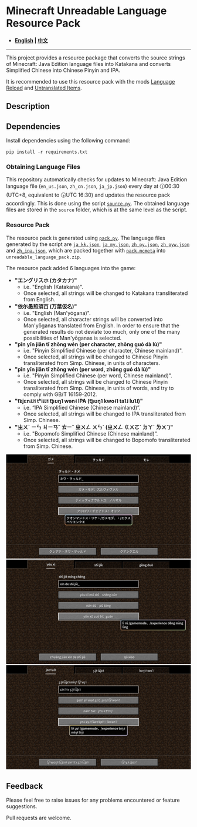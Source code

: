 # Minecraft Unreadable Language Resource Pack

- **[English](/README_en.md) | [中文](/README.md)**

----

This project provides a resource package that converts the source strings of Minecraft: Java Edition language files into Katakana and converts Simplified Chinese into Chinese Pinyin and IPA.

It is recommended to use this resource pack with the mods [Language Reload](https://modrinth.com/mod/language-reload) and [Untranslated Items](https://www.curseforge.com/minecraft/mc-mods/untranslated-items).

## Description

## Dependencies

Install dependencies using the following command:

``` shell
pip install -r requirements.txt
```

### Obtaining Language Files

This repository automatically checks for updates to Minecraft: Java Edition language file (`en_us.json`, `zh_cn.json`, `ja_jp.json`) every day at 🕧00:30 (UTC+8, equivalent to 🕟UTC 16:30) and updates the resource pack accordingly. This is done using the script [`source.py`](/source.py). The obtained language files are stored in the `source` folder, which is at the same level as the script.

### Resource Pack

The resource pack is generated using [`pack.py`](/pack.py). The language files generated by the script are [`ja_kk.json`](/ja_kk.json), [`ja_my.json`](/ja_my.json), [`zh_py.json`](/zh_py.json), [`zh_pyw.json`](/zh_pyw.json) and [`zh_ipa.json`](/zh_ipa.json), which are packed together with [`pack.mcmeta`](/pack.mcmeta) into `unreadable_language_pack.zip`.

The resource pack added 6 languages into the game:

- **"エングリスホ (カタカナ)"**
  - i.e. "English (Katakana)".
  - Once selected, all strings will be changed to Katakana transliterated from English.
- **"依尓愚煎須百 (万葉仮名)"**
  - i.e. "English (Man'yōgana)".
  - Once selected, all character strings will be converted into Man'yōganas translated from English. In order to ensure that the generated results do not deviate too much, only one of the many possibilities of Man'yōganas is selected.
- **"pīn yīn jiǎn tǐ zhōng wén (per character, zhōng guó dà lù)"**
  - i.e. "Pinyin Simplified Chinese (per character, Chinese mainland)".
  - Once selected, all strings will be changed to Chinese Pinyin transliterated from Simp. Chinese, in units of characters.
- **"pīn yīn jiǎn tǐ zhōng wén (per word, zhōng guó dà lù)"**
  - i.e. "Pinyin Simplified Chinese (per word, Chinese mainland)".
  - Once selected, all strings will be changed to Chinese Pinyin transliterated from Simp. Chinese, in units of words, and try to comply with GB/T 16159-2012.
- **"t͡ɕjɛn˨˩˦ tʰi˨˩˦ t͡ʂʊŋ˥ wən˧ IPA (t͡ʂʊŋ˥ kwo˧˥ ta˥˩ lu˥˩)"**
  - i.e. “IPA Simplified Chinese (Chinese mainland)”.
  - Once selected, all strings will be changed to IPA transliterated from Simp. Chinese.
- **"ㄓㄨˋ ㄧㄣ ㄐㄧㄢˇ ㄊㄧˇ ㄓㄨㄥ ㄨㄣˊ (ㄓㄨㄥ ㄍㄨㄛˊ ㄉㄚˋ ㄌㄨˋ)"**
  - i.e. "Bopomofo Simplified Chinese (Chinese mainland)”.
  - Once selected, all strings will be changed to Bopomofo transliterated from Simp. Chinese.

![Sample](/sample/sample_ja_kk.png)
![Sample](/sample/sample_zh_py.png)
![Sample](/sample/sample_zh_ipa.png)

## Feedback

Please feel free to raise issues for any problems encountered or feature suggestions.

Pull requests are welcome.
